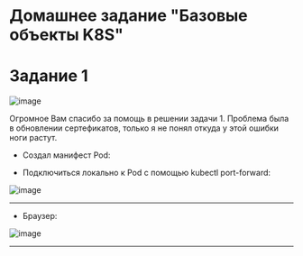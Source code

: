 # Домашнее задание "Базовые объекты K8S"


# Задание 1
![image](https://github.com/Dimarkle/DevOps/assets/118626944/60fe4571-9b16-465e-b57c-b7ee0475d785)


Огромное Вам спасибо за помощь  в решении задачи 1. Проблема была в обновлении сертефикатов, только я не понял откуда  у этой ошибки ноги растут. 


* Создал манифест Pod:
  
* Подключиться локально к Pod с помощью kubectl port-forward:
 
![image](https://github.com/Dimarkle/DevOps/assets/118626944/c22ae859-c0ed-4a4b-bb44-7b94eda44c2b)
___

* Браузер:
  
![image](https://github.com/Dimarkle/DevOps/assets/118626944/765fbf26-0e7f-4096-8fea-8aab8561d17f)

____

  
